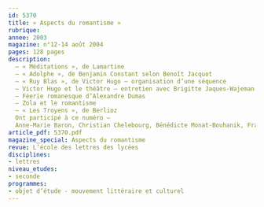 ```yaml
---
id: 5370
title: « Aspects du romantisme »
rubrique: 
annee: 2003
magazine: n°12-14 août 2004
pages: 128 pages
description: 
  – « Méditations », de Lamartine
  – « Adolphe », de Benjamin Constant selon Benoît Jacquot
  – « Ruy Blas », de Victor Hugo – organisation d’une séquence
  – Victor Hugo et le théâtre – entretien avec Brigitte Jaques-Wajeman
  – Féerie romanesque d’Alexandre Dumas
  – Zola et le romantisme
  – « Les Troyens », de Berlioz
  Ont participé à ce numéro – 
  Anne-Marie Baron, Christian Chelebourg, Bénédicte Monat-Bouhanik, François-Marie Mourad, Martial Poirson, Yves Stalloni.
article_pdf: 5370.pdf
magazine_special: Aspects du romantisme
revue: L’école des lettres des lycées
disciplines:
- lettres
niveau_etudes:
- seconde
programmes:
- objet d’étude - mouvement littéraire et culturel
---
```

